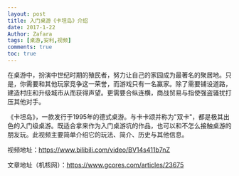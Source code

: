 ```yaml
---
layout: post
title: 入门桌游《卡坦岛》介绍
date: 2017-1-22
Author: Zafara
tags: [桌游,安利,视频]
comments: true
toc: true
---
```

在桌游中，扮演中世纪时期的殖民者，努力让自己的家园成为最著名的聚居地。只是，你需要和其他玩家竞争这一荣誉，而游戏只有一名赢家。除了需要铺设道路，建造村庄和升级城市从而获得声望。更需要合纵连横，商战贸易与指使强盗骚扰打压其他对手。

《卡坦岛》，一款发行于1995年的德式桌游。与卡卡颂并称为"双卡"，都是极其出色的入门级桌游。既适合拿来作为入门桌游坑的作品，也可以和不怎么接触桌游的朋友玩。此视频主要简单介绍它的玩法、简介、历史与其他信息。

视频地址：<https://www.bilibili.com/video/BV14s411b7nZ>

文章地址（机核网）：<https://www.gcores.com/articles/23675>
